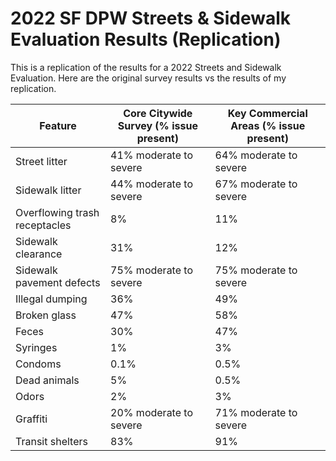 # 2022 SF DPW Streets & Sidewalk Evaluation Results (Replication)

This is a replication of the results for a 2022 Streets and Sidewalk Evaluation. Here are the original survey results vs the results of my replication.

| Feature                        | Core Citywide Survey (% issue present) | Key Commercial Areas (% issue present) |
|-------------------------------|---------------------------------------|----------------------------------------|
| Street litter                 | 41% moderate to severe                | 64% moderate to severe                |
| Sidewalk litter               | 44% moderate to severe                | 67% moderate to severe                |
| Overflowing trash receptacles | 8%                                    | 11%                                    |
| Sidewalk clearance            | 31%                                   | 12%                                    |
| Sidewalk pavement defects     | 75% moderate to severe                | 75% moderate to severe                |
| Illegal dumping               | 36%                                   | 49%                                    |
| Broken glass                  | 47%                                   | 58%                                    |
| Feces                         | 30%                                   | 47%                                    |
| Syringes                      | 1%                                    | 3%                                     |
| Condoms                       | 0.1%                                  | 0.5%                                   |
| Dead animals                  | 5%                                    | 0.5%                                   |
| Odors                         | 2%                                    | 3%                                     |
| Graffiti                      | 20% moderate to severe                | 71% moderate to severe                |
| Transit shelters              | 83%                                   | 91%                                    |


